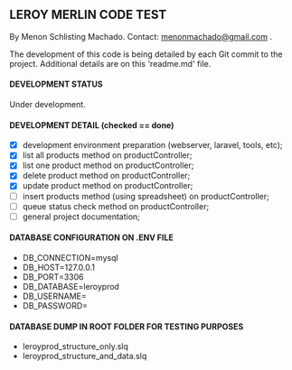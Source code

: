## LEROY MERLIN CODE TEST

By Menon Schlisting Machado.
Contact: <menonmachado@gmail.com> .

The development of this code is being detailed by each Git commit to the project. Additional details are on this 'readme.md' file.

#### DEVELOPMENT STATUS
Under development.

#### DEVELOPMENT DETAIL (checked == done)
- [x] development environment preparation (webserver, laravel, tools, etc);
- [x] list all products method on productController;
- [x] list one product method on productController;
- [x] delete product method on productController;
- [x] update product method on productController;
- [ ] insert products method (using spreadsheet) on productController;
- [ ] queue status check method on productController;
- [ ] general project documentation;

#### DATABASE CONFIGURATION ON .ENV FILE
- DB_CONNECTION=mysql
- DB_HOST=127.0.0.1
- DB_PORT=3306
- DB_DATABASE=leroyprod
- DB_USERNAME=<your username>
- DB_PASSWORD=<your password>

#### DATABASE DUMP IN ROOT FOLDER FOR TESTING PURPOSES
- leroyprod_structure_only.slq
- leroyprod_structure_and_data.slq